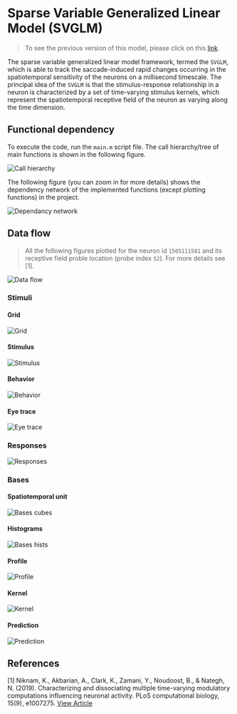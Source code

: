 # Sparse Variable Generalized Linear Model (SVGLM)
> To see the previous version of this model, please click on this [link](https://github.com/nnategh/SFA-Models).

The sparse variable generalized linear model framework, termed the `SVGLM`, which is able to track the saccade-induced rapid changes occurring in the spatiotemporal sensitivity of the neurons on a millisecond timescale. The principal idea of the `SVGLM` is that the stimulus-response relationship in a neuron is characterized by a set of time-varying stimulus kernels, which represent the spatiotemporal receptive field of the neuron as varying along the time dimension. 

## Functional dependency
To execute the code, run the `main.m` script file. The call hierarchy/tree of main functions is shown in the following figure.

![Call hierarchy](assets/figures/call-tree.svg "Call hierarchy")

The following figure (you can zoom in for more details) shows the dependency network of the implemented functions (except plotting functions) in the project.

![Dependancy network](assets/figures/depex.svg "Dependancy network")

## Data flow
> All the following figures plotted for the neuron id `1505111501` and its receptive field proble location (probe index `52`). For more details see [1].

![Data flow](assets/figures/data-flow.svg "Data flow")

### Stimuli
#### Grid
![Grid](assets/figures/grid.png "Grid")
#### Stimulus
![Stimulus](assets/figures/stimulus.gif "Stimulus")
#### Behavior
![Behavior](assets/figures/behavior.gif "Behavior")
#### Eye trace
![Eye trace](assets/figures/eye-trace.gif "Eye trace")
<!-- #### Data
![Stimuli](assets/figures/stimuli.png "Stimuli") -->
### Responses
![Responses](assets/figures/responses.png "Responses")
### Bases
#### Spatiotemporal unit
![Bases cubes](assets/figures/bases-cubes.png "Bases cube")
#### Histograms
![Bases hists](assets/figures/bases-hists.png "Bases hists")
#### Profile
![Profile](assets/figures/profile.png "Profile")
#### Kernel
![Kernel](assets/figures/kernel.png "Kernel")
#### Prediction
![Prediction](assets/figures/prediction.png "Prediction")


## References
[1] Niknam, K., Akbarian, A., Clark, K., Zamani, Y., Noudoost, B., & Nategh, N. (2019). Characterizing and dissociating multiple time-varying modulatory computations influencing neuronal activity. PLoS computational biology, 15(9), e1007275. [View Article](https://journals.plos.org/ploscompbiol/article?id=10.1371/journal.pcbi.1007275)
